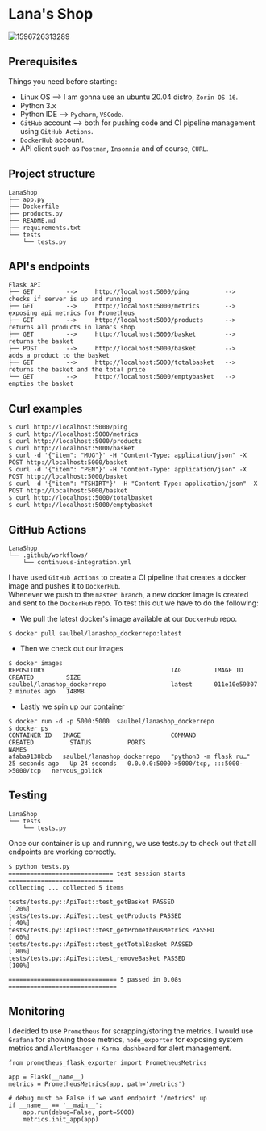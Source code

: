 # Lana's Shop
![1596726313289](https://user-images.githubusercontent.com/97754610/149635896-75c064af-ea96-43c1-b481-e1ab8b463dad.jpg)

## Prerequisites
Things you need before starting:
* Linux OS --> I am gonna use an ubuntu 20.04 distro, `Zorin OS 16`.
* Python 3.x
* Python IDE --> `Pycharm`, `VSCode`.
* `GitHub` account --> both for pushing code and CI pipeline management using `GitHub Actions`.
* `DockerHub` account.
* API client such as `Postman`, `Insomnia` and of course, `CURL`.

## Project structure
```
LanaShop
├── app.py
├── Dockerfile
├── products.py
├── README.md
├── requirements.txt
└── tests
    └── tests.py
```

## API's endpoints
```
Flask API
├── GET         -->     http://localhost:5000/ping          -->      checks if server is up and running
├── GET         -->     http://localhost:5000/metrics       -->      exposing api metrics for Prometheus 
├── GET         -->     http://localhost:5000/products      -->      returns all products in lana's shop
├── GET         -->     http://localhost:5000/basket        -->      returns the basket
├── POST        -->     http://localhost:5000/basket        -->      adds a product to the basket
├── GET         -->     http://localhost:5000/totalbasket   -->      returns the basket and the total price
└── GET         -->     http://localhost:5000/emptybasket   -->      empties the basket   
```

## Curl examples
```
$ curl http://localhost:5000/ping
$ curl http://localhost:5000/metrics
$ curl http://localhost:5000/products
$ curl http://localhost:5000/basket
$ curl -d '{"item": "MUG"}' -H "Content-Type: application/json" -X POST http://localhost:5000/basket
$ curl -d '{"item": "PEN"}' -H "Content-Type: application/json" -X POST http://localhost:5000/basket
$ curl -d '{"item": "TSHIRT"}' -H "Content-Type: application/json" -X POST http://localhost:5000/basket
$ curl http://localhost:5000/totalbasket
$ curl http://localhost:5000/emptybasket
```

## GitHub Actions
```
LanaShop
└── .github/workflows/
    └── continuous-integration.yml
```
I have used `GitHub Actions` to create a CI pipeline that creates a docker image and pushes it to `DockerHub`.<br/>
Whenever we push to the `master branch`, a new docker image is created and sent to the `DockerHub` repo.
To test this out we have to do the following: <br/>
- We pull the latest docker's image available at our `DockerHub` repo.
```
$ docker pull saulbel/lanashop_dockerrepo:latest
```
- Then we check out our images
```
$ docker images
REPOSITORY                                   TAG         IMAGE ID       CREATED         SIZE
saulbel/lanashop_dockerrepo                  latest      011e10e59307   2 minutes ago   148MB
```
- Lastly we spin up our container
```
$ docker run -d -p 5000:5000  saulbel/lanashop_dockerrepo
$ docker ps
CONTAINER ID   IMAGE                         COMMAND                  CREATED          STATUS          PORTS                                       NAMES
afaba9138bcb   saulbel/lanashop_dockerrepo   "python3 -m flask ru…"   25 seconds ago   Up 24 seconds   0.0.0.0:5000->5000/tcp, :::5000->5000/tcp   nervous_golick
```

## Testing
```
LanaShop
└── tests
    └── tests.py
```
Once our container is up and running, we use tests.py to check out that all endpoints are working correctly.
```
$ python tests.py 
============================= test session starts =============================
collecting ... collected 5 items

tests/tests.py::ApiTest::test_getBasket PASSED                           [ 20%]
tests/tests.py::ApiTest::test_getProducts PASSED                         [ 40%]
tests/tests.py::ApiTest::test_getPrometheusMetrics PASSED                [ 60%]
tests/tests.py::ApiTest::test_getTotalBasket PASSED                      [ 80%]
tests/tests.py::ApiTest::test_removeBasket PASSED                        [100%]

============================== 5 passed in 0.08s ==============================
```

## Monitoring
I decided to use `Prometheus` for scrapping/storing the metrics. I would use `Grafana` for showing those metrics, `node_exporter` for exposing system metrics and `AlertManager` + `Karma dashboard` for alert management.
```
from prometheus_flask_exporter import PrometheusMetrics

app = Flask(__name__)
metrics = PrometheusMetrics(app, path='/metrics')

# debug must be False if we want endpoint '/metrics' up 
if __name__ == '__main__':
    app.run(debug=False, port=5000)
    metrics.init_app(app)
```
